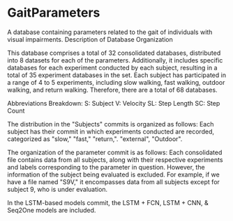 # GaitParameters
A database containing parameters related to the gait of individuals with visual impairments.
Description of Database Organization

This database comprises a total of 32 consolidated databases, distributed into 8 datasets for each of the parameters. Additionally, it includes specific databases for each experiment conducted by each subject, resulting in a total of 35 experiment databases in the set. Each subject has participated in a range of 4 to 5 experiments, including slow walking, fast walking, outdoor walking, and return walking. Therefore, there are a total of 68 databases.

Abbreviations Breakdown: S: Subject V: Velocity SL: Step Length SC: Step Count

The distribution in the "Subjects" commits is organized as follows: Each subject has their commit in which experiments conducted are recorded, categorized as "slow," "fast," "return,". "external", "Outdoor".

The organization of the parameter commit is as follows: Each consolidated file contains data from all subjects, along with their respective experiments and labels corresponding to the parameter in question. However, the information of the subject being evaluated is excluded. For example, if we have a file named "S9V," it encompasses data from all subjects except for subject 9, who is under evaluation.

In the LSTM-based models commit, the LSTM + FCN, LSTM + CNN, & Seq2One models are included.
